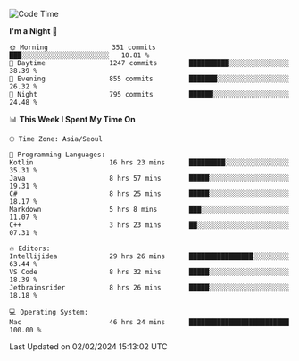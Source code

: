 <!--START_SECTION:waka-->
![Code Time](http://img.shields.io/badge/Code%20Time-282%20hrs%2041%20mins-blue)

**I'm a Night 🦉** 

```text
🌞 Morning                351 commits         ███░░░░░░░░░░░░░░░░░░░░░░   10.81 % 
🌆 Daytime                1247 commits        ██████████░░░░░░░░░░░░░░░   38.39 % 
🌃 Evening                855 commits         ███████░░░░░░░░░░░░░░░░░░   26.32 % 
🌙 Night                  795 commits         ██████░░░░░░░░░░░░░░░░░░░   24.48 % 
```


📊 **This Week I Spent My Time On** 

```text
🕑︎ Time Zone: Asia/Seoul

💬 Programming Languages: 
Kotlin                   16 hrs 23 mins      █████████░░░░░░░░░░░░░░░░   35.31 % 
Java                     8 hrs 57 mins       █████░░░░░░░░░░░░░░░░░░░░   19.31 % 
C#                       8 hrs 25 mins       █████░░░░░░░░░░░░░░░░░░░░   18.17 % 
Markdown                 5 hrs 8 mins        ███░░░░░░░░░░░░░░░░░░░░░░   11.07 % 
C++                      3 hrs 23 mins       ██░░░░░░░░░░░░░░░░░░░░░░░   07.31 % 

🔥 Editors: 
Intellijidea             29 hrs 26 mins      ████████████████░░░░░░░░░   63.44 % 
VS Code                  8 hrs 32 mins       █████░░░░░░░░░░░░░░░░░░░░   18.39 % 
Jetbrainsrider           8 hrs 26 mins       █████░░░░░░░░░░░░░░░░░░░░   18.18 % 

💻 Operating System: 
Mac                      46 hrs 24 mins      █████████████████████████   100.00 % 
```


 Last Updated on 02/02/2024 15:13:02 UTC
<!--END_SECTION:waka-->
